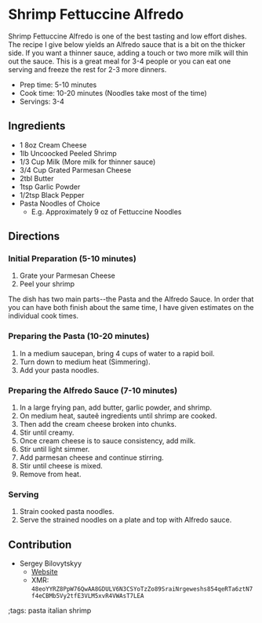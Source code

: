 # Shrimp Fettuccine Alfredo

Shrimp Fettuccine Alfredo is one of the best tasting and low effort dishes.
The recipe I give below yields an Alfredo sauce that is a bit on the thicker side.
If you want a thinner sauce, adding a touch or two more milk will thin out the sauce.
This is a great meal for 3-4 people or you can eat one serving and freeze the rest for 2-3 more dinners.

- Prep time: 5-10 minutes
- Cook time: 10-20 minutes (Noodles take most of the time)
- Servings: 3-4

## Ingredients

- 1 8oz Cream Cheese
- 1lb Uncoocked Peeled Shrimp
- 1/3 Cup Milk (More milk for thinner sauce)
- 3/4 Cup Grated Parmesan Cheese
- 2tbl Butter
- 1tsp Garlic Powder
- 1/2tsp Black Pepper
- Pasta Noodles of Choice
  - E.g. Approximately 9 oz of Fettuccine Noodles

## Directions

### Initial Preparation (5-10 minutes)
1. Grate your Parmesan Cheese
2. Peel your shrimp

The dish has two main parts--the Pasta and the Alfredo Sauce.
In order that you can have both finish about the same time, I have given estimates on the individual cook times.

### Preparing the Pasta (10-20 minutes)
1. In a medium saucepan, bring 4 cups of water to a rapid boil.
2. Turn down to medium heat (Simmering).
3. Add your pasta noodles.

### Preparing the Alfredo Sauce (7-10 minutes)
1. In a large frying pan, add butter, garlic powder, and shrimp.
2. On medium heat, saute&#234; ingredients until shrimp are cooked.
3. Then add the cream cheese broken into chunks.
4. Stir until creamy.
5. Once cream cheese is to sauce consistency, add milk.
6. Stir until light simmer.
7. Add parmesan cheese and continue stirring.
8. Stir until cheese is mixed.
9. Remove from heat.

### Serving
1. Strain cooked pasta noodles.
2. Serve the strained noodles on a plate and top with Alfredo sauce.

## Contribution
- Sergey Bilovytskyy
    - [Website](https://sbrl.xyz)
    - XMR: `48eoYYRZ8PpW76QwAA8GDULV6N3CSYoTzZo89SraiNrgeweshs854qeRTa6ztN7f4eCBMb5Vy2tfE3VLM5xvR4VWAsT7LEA`

;tags: pasta italian shrimp
